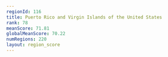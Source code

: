 ```yaml
---
regionId: 116
title: Puerto Rico and Virgin Islands of the United States
rank: 78
meanScore: 71.81
globalMeanScore: 70.22
numRegions: 220
layout: region_score
---
```

